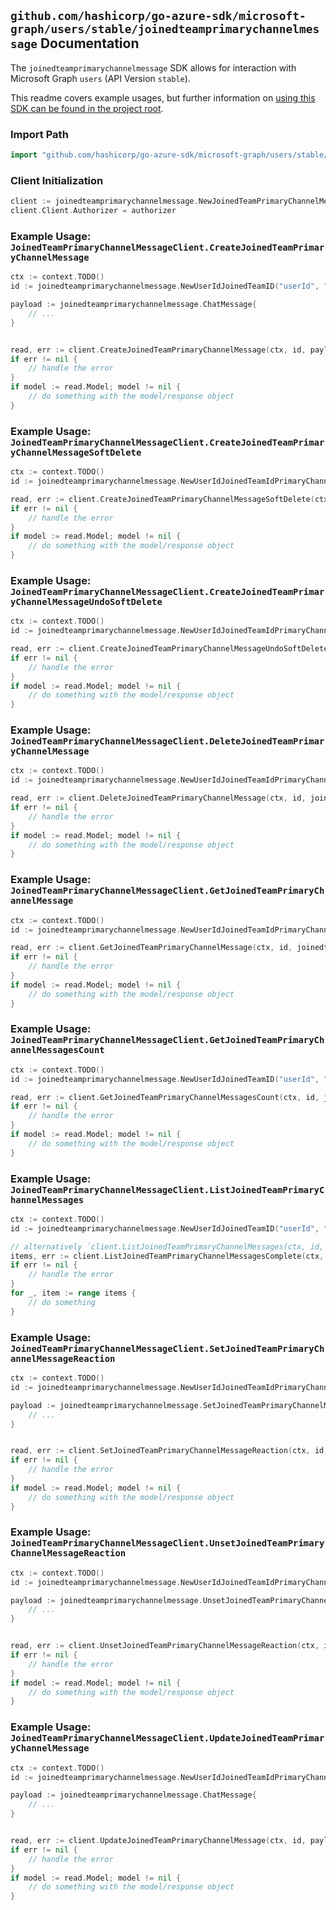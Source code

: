
## `github.com/hashicorp/go-azure-sdk/microsoft-graph/users/stable/joinedteamprimarychannelmessage` Documentation

The `joinedteamprimarychannelmessage` SDK allows for interaction with Microsoft Graph `users` (API Version `stable`).

This readme covers example usages, but further information on [using this SDK can be found in the project root](https://github.com/hashicorp/go-azure-sdk/tree/main/docs).

### Import Path

```go
import "github.com/hashicorp/go-azure-sdk/microsoft-graph/users/stable/joinedteamprimarychannelmessage"
```


### Client Initialization

```go
client := joinedteamprimarychannelmessage.NewJoinedTeamPrimaryChannelMessageClientWithBaseURI("https://graph.microsoft.com")
client.Client.Authorizer = authorizer
```


### Example Usage: `JoinedTeamPrimaryChannelMessageClient.CreateJoinedTeamPrimaryChannelMessage`

```go
ctx := context.TODO()
id := joinedteamprimarychannelmessage.NewUserIdJoinedTeamID("userId", "teamId")

payload := joinedteamprimarychannelmessage.ChatMessage{
	// ...
}


read, err := client.CreateJoinedTeamPrimaryChannelMessage(ctx, id, payload, joinedteamprimarychannelmessage.DefaultCreateJoinedTeamPrimaryChannelMessageOperationOptions())
if err != nil {
	// handle the error
}
if model := read.Model; model != nil {
	// do something with the model/response object
}
```


### Example Usage: `JoinedTeamPrimaryChannelMessageClient.CreateJoinedTeamPrimaryChannelMessageSoftDelete`

```go
ctx := context.TODO()
id := joinedteamprimarychannelmessage.NewUserIdJoinedTeamIdPrimaryChannelMessageID("userId", "teamId", "chatMessageId")

read, err := client.CreateJoinedTeamPrimaryChannelMessageSoftDelete(ctx, id, joinedteamprimarychannelmessage.DefaultCreateJoinedTeamPrimaryChannelMessageSoftDeleteOperationOptions())
if err != nil {
	// handle the error
}
if model := read.Model; model != nil {
	// do something with the model/response object
}
```


### Example Usage: `JoinedTeamPrimaryChannelMessageClient.CreateJoinedTeamPrimaryChannelMessageUndoSoftDelete`

```go
ctx := context.TODO()
id := joinedteamprimarychannelmessage.NewUserIdJoinedTeamIdPrimaryChannelMessageID("userId", "teamId", "chatMessageId")

read, err := client.CreateJoinedTeamPrimaryChannelMessageUndoSoftDelete(ctx, id, joinedteamprimarychannelmessage.DefaultCreateJoinedTeamPrimaryChannelMessageUndoSoftDeleteOperationOptions())
if err != nil {
	// handle the error
}
if model := read.Model; model != nil {
	// do something with the model/response object
}
```


### Example Usage: `JoinedTeamPrimaryChannelMessageClient.DeleteJoinedTeamPrimaryChannelMessage`

```go
ctx := context.TODO()
id := joinedteamprimarychannelmessage.NewUserIdJoinedTeamIdPrimaryChannelMessageID("userId", "teamId", "chatMessageId")

read, err := client.DeleteJoinedTeamPrimaryChannelMessage(ctx, id, joinedteamprimarychannelmessage.DefaultDeleteJoinedTeamPrimaryChannelMessageOperationOptions())
if err != nil {
	// handle the error
}
if model := read.Model; model != nil {
	// do something with the model/response object
}
```


### Example Usage: `JoinedTeamPrimaryChannelMessageClient.GetJoinedTeamPrimaryChannelMessage`

```go
ctx := context.TODO()
id := joinedteamprimarychannelmessage.NewUserIdJoinedTeamIdPrimaryChannelMessageID("userId", "teamId", "chatMessageId")

read, err := client.GetJoinedTeamPrimaryChannelMessage(ctx, id, joinedteamprimarychannelmessage.DefaultGetJoinedTeamPrimaryChannelMessageOperationOptions())
if err != nil {
	// handle the error
}
if model := read.Model; model != nil {
	// do something with the model/response object
}
```


### Example Usage: `JoinedTeamPrimaryChannelMessageClient.GetJoinedTeamPrimaryChannelMessagesCount`

```go
ctx := context.TODO()
id := joinedteamprimarychannelmessage.NewUserIdJoinedTeamID("userId", "teamId")

read, err := client.GetJoinedTeamPrimaryChannelMessagesCount(ctx, id, joinedteamprimarychannelmessage.DefaultGetJoinedTeamPrimaryChannelMessagesCountOperationOptions())
if err != nil {
	// handle the error
}
if model := read.Model; model != nil {
	// do something with the model/response object
}
```


### Example Usage: `JoinedTeamPrimaryChannelMessageClient.ListJoinedTeamPrimaryChannelMessages`

```go
ctx := context.TODO()
id := joinedteamprimarychannelmessage.NewUserIdJoinedTeamID("userId", "teamId")

// alternatively `client.ListJoinedTeamPrimaryChannelMessages(ctx, id, joinedteamprimarychannelmessage.DefaultListJoinedTeamPrimaryChannelMessagesOperationOptions())` can be used to do batched pagination
items, err := client.ListJoinedTeamPrimaryChannelMessagesComplete(ctx, id, joinedteamprimarychannelmessage.DefaultListJoinedTeamPrimaryChannelMessagesOperationOptions())
if err != nil {
	// handle the error
}
for _, item := range items {
	// do something
}
```


### Example Usage: `JoinedTeamPrimaryChannelMessageClient.SetJoinedTeamPrimaryChannelMessageReaction`

```go
ctx := context.TODO()
id := joinedteamprimarychannelmessage.NewUserIdJoinedTeamIdPrimaryChannelMessageID("userId", "teamId", "chatMessageId")

payload := joinedteamprimarychannelmessage.SetJoinedTeamPrimaryChannelMessageReactionRequest{
	// ...
}


read, err := client.SetJoinedTeamPrimaryChannelMessageReaction(ctx, id, payload, joinedteamprimarychannelmessage.DefaultSetJoinedTeamPrimaryChannelMessageReactionOperationOptions())
if err != nil {
	// handle the error
}
if model := read.Model; model != nil {
	// do something with the model/response object
}
```


### Example Usage: `JoinedTeamPrimaryChannelMessageClient.UnsetJoinedTeamPrimaryChannelMessageReaction`

```go
ctx := context.TODO()
id := joinedteamprimarychannelmessage.NewUserIdJoinedTeamIdPrimaryChannelMessageID("userId", "teamId", "chatMessageId")

payload := joinedteamprimarychannelmessage.UnsetJoinedTeamPrimaryChannelMessageReactionRequest{
	// ...
}


read, err := client.UnsetJoinedTeamPrimaryChannelMessageReaction(ctx, id, payload, joinedteamprimarychannelmessage.DefaultUnsetJoinedTeamPrimaryChannelMessageReactionOperationOptions())
if err != nil {
	// handle the error
}
if model := read.Model; model != nil {
	// do something with the model/response object
}
```


### Example Usage: `JoinedTeamPrimaryChannelMessageClient.UpdateJoinedTeamPrimaryChannelMessage`

```go
ctx := context.TODO()
id := joinedteamprimarychannelmessage.NewUserIdJoinedTeamIdPrimaryChannelMessageID("userId", "teamId", "chatMessageId")

payload := joinedteamprimarychannelmessage.ChatMessage{
	// ...
}


read, err := client.UpdateJoinedTeamPrimaryChannelMessage(ctx, id, payload, joinedteamprimarychannelmessage.DefaultUpdateJoinedTeamPrimaryChannelMessageOperationOptions())
if err != nil {
	// handle the error
}
if model := read.Model; model != nil {
	// do something with the model/response object
}
```
